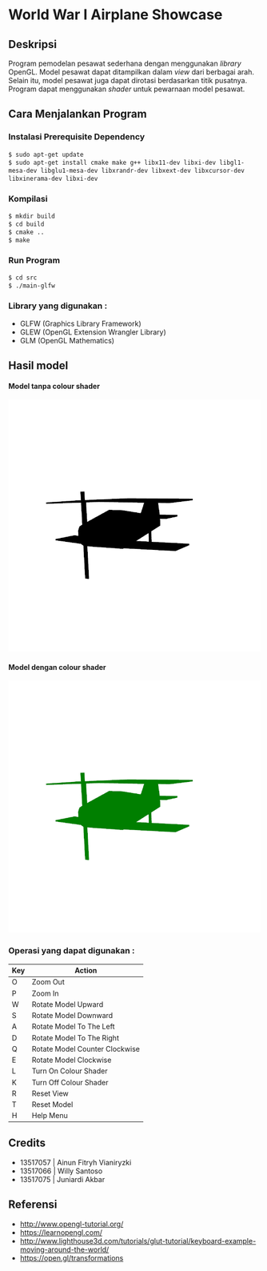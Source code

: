 # World War I Airplane Showcase

## Deskripsi
Program pemodelan pesawat sederhana dengan menggunakan _library_ OpenGL. Model pesawat dapat ditampilkan dalam _view_ dari berbagai arah. Selain itu, model pesawat juga dapat dirotasi berdasarkan titik pusatnya. Program dapat menggunakan _shader_ untuk pewarnaan model pesawat.

## Cara Menjalankan Program 

### Instalasi Prerequisite Dependency
```
$ sudo apt-get update
$ sudo apt-get install cmake make g++ libx11-dev libxi-dev libgl1-mesa-dev libglu1-mesa-dev libxrandr-dev libxext-dev libxcursor-dev libxinerama-dev libxi-dev
```

### Kompilasi
```
$ mkdir build
$ cd build
$ cmake ..
$ make
```

### Run Program
```
$ cd src
$ ./main-glfw
```

### Library yang digunakan :
- GLFW (Graphics Library Framework)
- GLEW (OpenGL Extension Wrangler Library)
- GLM  (OpenGL Mathematics)

## Hasil model

#### Model tanpa colour shader
![noShader](./image/Pic1.png)

#### Model dengan colour shader
![withShader](./image/Pic2.png)

### Operasi yang dapat digunakan :
| Key | Action                         |
|-----|--------------------------------|
| O   | Zoom Out                       |
| P   | Zoom In                        |
| W   | Rotate Model Upward            |
| S   | Rotate Model Downward          |
| A   | Rotate Model To The Left       |
| D   | Rotate Model To The Right      |
| Q   | Rotate Model Counter Clockwise |
| E   | Rotate Model Clockwise         |
| L   | Turn On Colour Shader          |
| K   | Turn Off Colour Shader         |
| R   | Reset View                     |
| T   | Reset Model                    |
| H   | Help Menu                      |

## Credits
- 13517057 | Ainun Fitryh Vianiryzki
- 13517066 | Willy Santoso
- 13517075 | Juniardi Akbar

## Referensi
- http://www.opengl-tutorial.org/
- https://learnopengl.com/
- http://www.lighthouse3d.com/tutorials/glut-tutorial/keyboard-example-moving-around-the-world/
- https://open.gl/transformations
